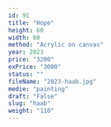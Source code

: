 ```yaml
---
id: 91
title: "Hope"
height: 60
width: 60
method: "Acrylic on canvas"
year: 2023
price: "3200"
exPrice: "3000"
status: ""
fileName: "2023-haab.jpg"
medie: "painting"
draft: "False"
slug: "haab"
weight: "110"
---
```

